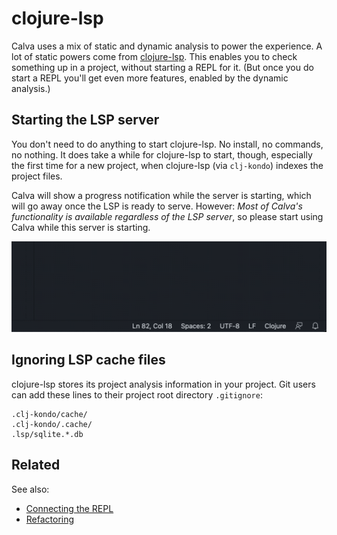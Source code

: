 # clojure-lsp

Calva uses a mix of static and dynamic analysis to power the experience. A lot of static powers come from [clojure-lsp](https://github.com/snoe/clojure-lsp). This enables you to check something up in a project, without starting a REPL for it. (But once you do start a REPL you'll get even more features, enabled by the dynamic analysis.)

## Starting the LSP server

You don't need to do anything to start clojure-lsp. No install, no commands, no nothing. It does take a while for clojure-lsp to start, though, especially the first time for a new project, when clojure-lsp (via `clj-kondo`) indexes the project files.

Calva will show a progress notification while the server is starting, which will go away once the LSP is ready to serve. However: _Most of Calva's functionality is available regardless of the LSP server_, so please start using Calva while this server is starting.

![](images/lsp-starting.gif)


## Ignoring LSP cache files

clojure-lsp stores its project analysis information in your project. Git users can add these lines to their project root directory `.gitignore`:

```
.clj-kondo/cache/
.clj-kondo/.cache/
.lsp/sqlite.*.db
```

## Related

See also:

* [Connecting the REPL](connect.md)
* [Refactoring](refactoring.md)
